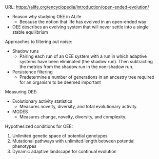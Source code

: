 URL: https://alife.org/encyclopedia/introduction/open-ended-evolution/

* Reason why studying OEE in ALife
	* Because the notion that life has evolved in an open-ended way
* OEE describes an evolving system that will never settle into a single stable equilibrium

Approaches to filtering out noise:
* Shadow runs
	* Pairing each run of an OEE system with a run in which adaptive systems have been eliminated (the shadow run). Then subtracting the metrics from the shadow run in the non-shadow run. 
* Persistence filtering
	* Predetermine a number of generations in an ancestry tree required for an organism to be deemed important

Measuring OEE:
* Evolutionary activity statistics
	* Measures novelty, diversity, and total evolutionary activity.
* MODES
	* Measures change, novelty, diversity, and complexity.

Hypothesized conditions for OEE:
1. Unlimited genetic space of potential genotypes
2. Mutational pathways with unlimited length between potential phenotypes
3. Dynamic adaptive landscape for continual evolution

